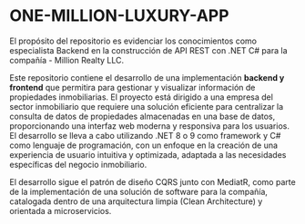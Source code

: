 # ONE-MILLION-LUXURY-APP
El propósito del repositorio es evidenciar los conocimientos como especialista Backend en la construcción de API REST con .NET C# para la compañía - Million Realty LLC.

Este repositorio contiene el desarrollo de una implementación **backend y frontend** que permitira para gestionar y visualizar información de propiedades inmobiliarias. El proyecto está dirigido a una empresa del sector inmobiliario que requiere una solución eficiente para centralizar la consulta de datos de propiedades almacenadas en una base de datos, proporcionando una interfaz web moderna y responsiva para los usuarios. El desarrollo se lleva a cabo utilizando .NET 8 o 9 como framework y C# como lenguaje de programación, con un enfoque en la creación de una experiencia de usuario intuitiva y optimizada, adaptada a las necesidades específicas del negocio inmobiliario.

El desarrollo sigue el patrón de diseño CQRS junto con MediatR, como parte de la implementación de una solución de software para la compañía, catalogada dentro de una arquitectura limpia (Clean Architecture) y orientada a microservicios.
